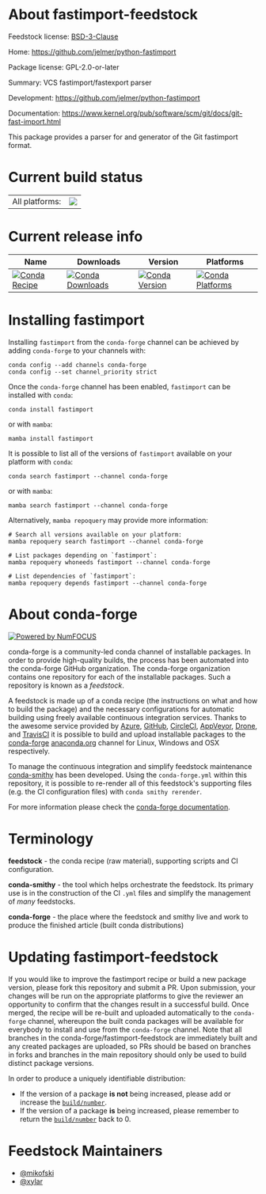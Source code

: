 About fastimport-feedstock
==========================

Feedstock license: [BSD-3-Clause](https://github.com/conda-forge/fastimport-feedstock/blob/main/LICENSE.txt)

Home: https://github.com/jelmer/python-fastimport

Package license: GPL-2.0-or-later

Summary: VCS fastimport/fastexport parser

Development: https://github.com/jelmer/python-fastimport

Documentation: https://www.kernel.org/pub/software/scm/git/docs/git-fast-import.html

This package provides a parser for and generator of the Git fastimport format.


Current build status
====================


<table><tr><td>All platforms:</td>
    <td>
      <a href="https://dev.azure.com/conda-forge/feedstock-builds/_build/latest?definitionId=5319&branchName=main">
        <img src="https://dev.azure.com/conda-forge/feedstock-builds/_apis/build/status/fastimport-feedstock?branchName=main">
      </a>
    </td>
  </tr>
</table>

Current release info
====================

| Name | Downloads | Version | Platforms |
| --- | --- | --- | --- |
| [![Conda Recipe](https://img.shields.io/badge/recipe-fastimport-green.svg)](https://anaconda.org/conda-forge/fastimport) | [![Conda Downloads](https://img.shields.io/conda/dn/conda-forge/fastimport.svg)](https://anaconda.org/conda-forge/fastimport) | [![Conda Version](https://img.shields.io/conda/vn/conda-forge/fastimport.svg)](https://anaconda.org/conda-forge/fastimport) | [![Conda Platforms](https://img.shields.io/conda/pn/conda-forge/fastimport.svg)](https://anaconda.org/conda-forge/fastimport) |

Installing fastimport
=====================

Installing `fastimport` from the `conda-forge` channel can be achieved by adding `conda-forge` to your channels with:

```
conda config --add channels conda-forge
conda config --set channel_priority strict
```

Once the `conda-forge` channel has been enabled, `fastimport` can be installed with `conda`:

```
conda install fastimport
```

or with `mamba`:

```
mamba install fastimport
```

It is possible to list all of the versions of `fastimport` available on your platform with `conda`:

```
conda search fastimport --channel conda-forge
```

or with `mamba`:

```
mamba search fastimport --channel conda-forge
```

Alternatively, `mamba repoquery` may provide more information:

```
# Search all versions available on your platform:
mamba repoquery search fastimport --channel conda-forge

# List packages depending on `fastimport`:
mamba repoquery whoneeds fastimport --channel conda-forge

# List dependencies of `fastimport`:
mamba repoquery depends fastimport --channel conda-forge
```


About conda-forge
=================

[![Powered by
NumFOCUS](https://img.shields.io/badge/powered%20by-NumFOCUS-orange.svg?style=flat&colorA=E1523D&colorB=007D8A)](https://numfocus.org)

conda-forge is a community-led conda channel of installable packages.
In order to provide high-quality builds, the process has been automated into the
conda-forge GitHub organization. The conda-forge organization contains one repository
for each of the installable packages. Such a repository is known as a *feedstock*.

A feedstock is made up of a conda recipe (the instructions on what and how to build
the package) and the necessary configurations for automatic building using freely
available continuous integration services. Thanks to the awesome service provided by
[Azure](https://azure.microsoft.com/en-us/services/devops/), [GitHub](https://github.com/),
[CircleCI](https://circleci.com/), [AppVeyor](https://www.appveyor.com/),
[Drone](https://cloud.drone.io/welcome), and [TravisCI](https://travis-ci.com/)
it is possible to build and upload installable packages to the
[conda-forge](https://anaconda.org/conda-forge) [anaconda.org](https://anaconda.org/)
channel for Linux, Windows and OSX respectively.

To manage the continuous integration and simplify feedstock maintenance
[conda-smithy](https://github.com/conda-forge/conda-smithy) has been developed.
Using the ``conda-forge.yml`` within this repository, it is possible to re-render all of
this feedstock's supporting files (e.g. the CI configuration files) with ``conda smithy rerender``.

For more information please check the [conda-forge documentation](https://conda-forge.org/docs/).

Terminology
===========

**feedstock** - the conda recipe (raw material), supporting scripts and CI configuration.

**conda-smithy** - the tool which helps orchestrate the feedstock.
                   Its primary use is in the construction of the CI ``.yml`` files
                   and simplify the management of *many* feedstocks.

**conda-forge** - the place where the feedstock and smithy live and work to
                  produce the finished article (built conda distributions)


Updating fastimport-feedstock
=============================

If you would like to improve the fastimport recipe or build a new
package version, please fork this repository and submit a PR. Upon submission,
your changes will be run on the appropriate platforms to give the reviewer an
opportunity to confirm that the changes result in a successful build. Once
merged, the recipe will be re-built and uploaded automatically to the
`conda-forge` channel, whereupon the built conda packages will be available for
everybody to install and use from the `conda-forge` channel.
Note that all branches in the conda-forge/fastimport-feedstock are
immediately built and any created packages are uploaded, so PRs should be based
on branches in forks and branches in the main repository should only be used to
build distinct package versions.

In order to produce a uniquely identifiable distribution:
 * If the version of a package **is not** being increased, please add or increase
   the [``build/number``](https://docs.conda.io/projects/conda-build/en/latest/resources/define-metadata.html#build-number-and-string).
 * If the version of a package **is** being increased, please remember to return
   the [``build/number``](https://docs.conda.io/projects/conda-build/en/latest/resources/define-metadata.html#build-number-and-string)
   back to 0.

Feedstock Maintainers
=====================

* [@mikofski](https://github.com/mikofski/)
* [@xylar](https://github.com/xylar/)

